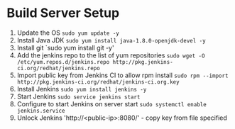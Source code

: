 # Build Server Setup
1. Update the OS `sudo yum update -y`
1. Install Java JDK `sudo yum install java-1.8.0-openjdk-devel -y`
1. Install git `sudo yum install git -y'
1. Add the jenkins repo to the list of yum repositories `sudo wget -O /etc/yum.repos.d/jenkins.repo http://pkg.jenkins-ci.org/redhat/jenkins.repo` 
1. Import public key from Jenkins CI to allow rpm install `sudo rpm --import http://pkg.jenkins-ci.org/redhat/jenkins-ci.org.key`
1. Install Jenkins `sudo yum install jenkins -y`
1. Start Jenkins `sudo service jenkins start`
1. Configure to start Jenkins on server start `sudo systemctl enable jenkins.service`
1. Unlock Jenkins 'http://\<public-ip\>:8080/' - copy key from file specified